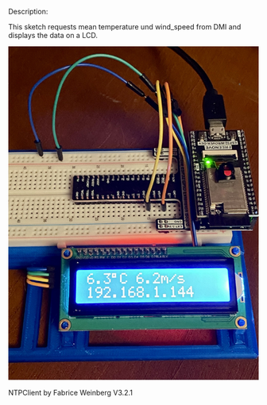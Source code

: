 Description:

This sketch requests mean temperature und wind_speed from DMI and displays the data on a LCD.

<p align="center">
  <img src="https://github.com/sensorius/Calefactio/blob/main/Blobs/Calefactio_DMI_Weather_Station-00.jpg?raw=true" alt="DMI Weather Station"/>
</p>


NTPClient by Fabrice Weinberg V3.2.1
